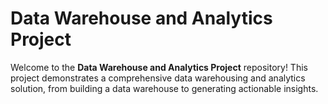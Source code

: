# Data Warehouse and Analytics Project

Welcome to the **Data Warehouse and Analytics Project** repository!
This project demonstrates a comprehensive data warehousing and analytics solution, from building a data warehouse to generating actionable insights.

